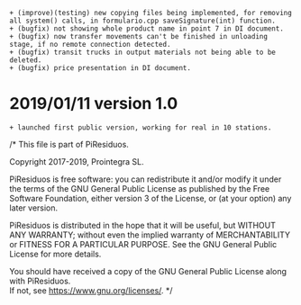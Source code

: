     + (improve)(testing) new copying files being implemented, for removing all system() calls, in formulario.cpp saveSignature(int) function.
    + (bugfix) not showing whole product name in point 7 in DI document.
    + (bugfix) now transfer movements can't be finished in unloading stage, if no remote connection detected.
    + (bugfix) transit trucks in output materials not being able to be deleted.
    + (bugfix) price presentation in DI document.
# 2019/01/11 version 1.0
    + launched first public version, working for real in 10 stations.

/*
This file is part of PiResiduos.

Copyright 2017-2019, Prointegra SL.

PiResiduos is free software: you can redistribute it and/or modify it under the terms of the GNU General Public License as published by
the Free Software Foundation, either version 3 of the License, or
(at your option) any later version.

PiResiduos is distributed in the hope that it will 
be useful, but WITHOUT ANY WARRANTY; without even the implied warranty of
MERCHANTABILITY or FITNESS FOR A PARTICULAR PURPOSE.  See the
GNU General Public License for more details.

You should have received a copy of the GNU General Public License
along with PiResiduos.  
If not, see <https://www.gnu.org/licenses/>.
*/


